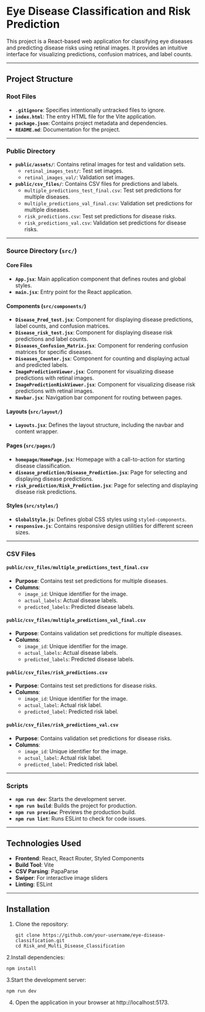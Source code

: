 # Eye Disease Classification and Risk Prediction

This project is a React-based web application for classifying eye diseases and predicting disease risks using retinal images. It provides an intuitive interface for visualizing predictions, confusion matrices, and label counts.

---

## Project Structure

### Root Files

- **`.gitignore`**: Specifies intentionally untracked files to ignore.
- **`index.html`**: The entry HTML file for the Vite application.
- **`package.json`**: Contains project metadata and dependencies.
- **`README.md`**: Documentation for the project.

---

### Public Directory

- **`public/assets/`**: Contains retinal images for test and validation sets.
  - `retinal_images_test/`: Test set images.
  - `retinal_images_val/`: Validation set images.
- **`public/csv_files/`**: Contains CSV files for predictions and labels.
  - `multiple_predictions_test_final.csv`: Test set predictions for multiple diseases.
  - `multiple_predictions_val_final.csv`: Validation set predictions for multiple diseases.
  - `risk_predictions.csv`: Test set predictions for disease risks.
  - `risk_predictions_val.csv`: Validation set predictions for disease risks.

---

### Source Directory (`src/`)

#### Core Files

- **`App.jsx`**: Main application component that defines routes and global styles.
- **`main.jsx`**: Entry point for the React application.

#### Components (`src/components/`)

- **`Disease_Pred_test.jsx`**: Component for displaying disease predictions, label counts, and confusion matrices.
- **`Disease_risk_test.jsx`**: Component for displaying disease risk predictions and label counts.
- **`Diseases_Confusion_Matrix.jsx`**: Component for rendering confusion matrices for specific diseases.
- **`Diseases_Counter.jsx`**: Component for counting and displaying actual and predicted labels.
- **`ImagePredictionViewer.jsx`**: Component for visualizing disease predictions with retinal images.
- **`ImagePredictionRiskViewer.jsx`**: Component for visualizing disease risk predictions with retinal images.
- **`Navbar.jsx`**: Navigation bar component for routing between pages.

#### Layouts (`src/layout/`)

- **`Layouts.jsx`**: Defines the layout structure, including the navbar and content wrapper.

#### Pages (`src/pages/`)

- **`homepage/HomePage.jsx`**: Homepage with a call-to-action for starting disease classification.
- **`disease_prediction/Disease_Prediction.jsx`**: Page for selecting and displaying disease predictions.
- **`risk_prediction/Risk_Prediction.jsx`**: Page for selecting and displaying disease risk predictions.

#### Styles (`src/styles/`)

- **`GlobalStyle.js`**: Defines global CSS styles using `styled-components`.
- **`responsive.js`**: Contains responsive design utilities for different screen sizes.

---

### CSV Files

#### `public/csv_files/multiple_predictions_test_final.csv`

- **Purpose**: Contains test set predictions for multiple diseases.
- **Columns**:
  - `image_id`: Unique identifier for the image.
  - `actual_labels`: Actual disease labels.
  - `predicted_labels`: Predicted disease labels.

#### `public/csv_files/multiple_predictions_val_final.csv`

- **Purpose**: Contains validation set predictions for multiple diseases.
- **Columns**:
  - `image_id`: Unique identifier for the image.
  - `actual_labels`: Actual disease labels.
  - `predicted_labels`: Predicted disease labels.

#### `public/csv_files/risk_predictions.csv`

- **Purpose**: Contains test set predictions for disease risks.
- **Columns**:
  - `image_id`: Unique identifier for the image.
  - `actual_label`: Actual risk label.
  - `predicted_label`: Predicted risk label.

#### `public/csv_files/risk_predictions_val.csv`

- **Purpose**: Contains validation set predictions for disease risks.
- **Columns**:
  - `image_id`: Unique identifier for the image.
  - `actual_label`: Actual risk label.
  - `predicted_label`: Predicted risk label.

---

### Scripts

- **`npm run dev`**: Starts the development server.
- **`npm run build`**: Builds the project for production.
- **`npm run preview`**: Previews the production build.
- **`npm run lint`**: Runs ESLint to check for code issues.

---

## Technologies Used

- **Frontend**: React, React Router, Styled Components
- **Build Tool**: Vite
- **CSV Parsing**: PapaParse
- **Swiper**: For interactive image sliders
- **Linting**: ESLint

---

## Installation

1. Clone the repository:
   ```
   git clone https://github.com/your-username/eye-disease-classification.git
   cd Risk_and_Multi_Disease_Classification
   ```
2.Install dependencies:

```
npm install
```

3.Start the development server:

```
npm run dev
```

4. Open the application in your browser at http://localhost:5173.
